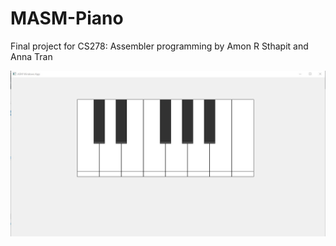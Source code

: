 # MASM-Piano

Final project for CS278: Assembler programming
by
Amon R Sthapit and Anna Tran

![masm piano](https://github.com/AmonRS/MASM-Piano/blob/master/masmpiano.jpg)
